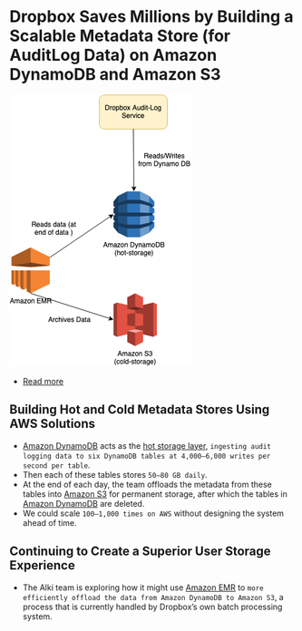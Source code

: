 
# Dropbox Saves Millions by Building a Scalable Metadata Store (for AuditLog Data) on Amazon DynamoDB and Amazon S3

![img.png](assets/DropboxAmazonDynamoDB.drawio.png)

- [Read more](https://aws.amazon.com/solutions/case-studies/dropbox-dynamodb-case-study/?pg=dynamodb&sec=cs#dropbox)

## Building Hot and Cold Metadata Stores Using AWS Solutions
- [Amazon DynamoDB](../../6_DatabaseServices/AmazonDynamoDB/Readme.md) acts as the [hot storage layer](../../../1_HLDDesignComponents/0_SystemGlossaries/Readme.md#hot-storage), `ingesting audit logging data to six DynamoDB tables at 4,000–6,000 writes per second per table`. 
- Then each of these tables stores `50–80 GB daily`. 
- At the end of each day, the team offloads the metadata from these tables into [Amazon S3](../../7_StorageServices/AmazonS3.md) for permanent storage, after which the tables in [Amazon DynamoDB](../../6_DatabaseServices/AmazonDynamoDB/Readme.md) are deleted.
- We could scale `100–1,000 times on AWS` without designing the system ahead of time.

## Continuing to Create a Superior User Storage Experience
- The Alki team is exploring how it might use [Amazon EMR](../../4_ComputeServices/AmazonEMR.md) to `more efficiently offload the data from Amazon DynamoDB to Amazon S3`, a process that is currently handled by Dropbox’s own batch processing system. 

